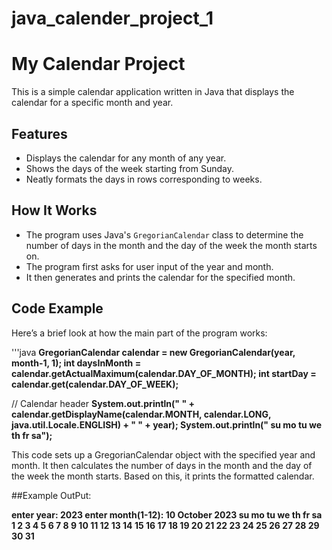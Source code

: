 # java_calender_project_1

# My Calendar Project

This is a simple calendar application written in Java that displays the calendar for a specific month and year.

## Features
- Displays the calendar for any month of any year.
- Shows the days of the week starting from Sunday.
- Neatly formats the days in rows corresponding to weeks.

## How It Works
- The program uses Java's `GregorianCalendar` class to determine the number of days in the month and the day of the week the month starts on.
- The program first asks for user input of the year and month.
- It then generates and prints the calendar for the specified month.

## Code Example

Here’s a brief look at how the main part of the program works:

'''java
**GregorianCalendar calendar = new GregorianCalendar(year, month-1, 1);
int daysInMonth = calendar.getActualMaximum(calendar.DAY_OF_MONTH);
int startDay = calendar.get(calendar.DAY_OF_WEEK);**

// Calendar header
**System.out.println(" " + calendar.getDisplayName(calendar.MONTH, calendar.LONG, java.util.Locale.ENGLISH) + " " + year);
System.out.println(" su mo tu we th fr sa");**

This code sets up a GregorianCalendar object with the specified year and month. It then calculates the number of days in the month and the day of the week the month starts. Based on this, it prints the formatted calendar.


##Example OutPut:

**enter year: 2023
enter month(1-12): 10
 October 2023
 su mo tu we th fr sa
  1  2  3  4  5  6  7 
  8  9 10 11 12 13 14 
 15 16 17 18 19 20 21 
 22 23 24 25 26 27 28 
 29 30 31**
